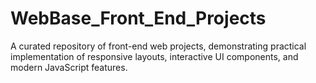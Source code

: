 # WebBase_Front_End_Projects
A curated repository of front-end web projects, demonstrating practical implementation of responsive layouts, interactive UI components, and modern JavaScript features.

